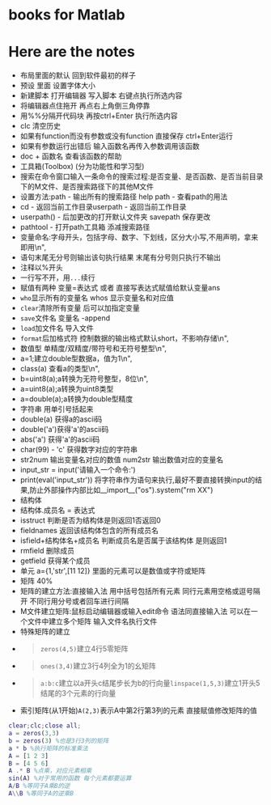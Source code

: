 # books for Matlab
# Here are the notes

* 布局里面的默认 回到软件最初的样子
* 预设 里面 设置字体大小
* 新建脚本 打开编辑器 写入脚本 右键点执行所选内容
* 将编辑器点住拖开 再点右上角倒三角停靠
* 用%%分隔开代码块 再按ctrl+Enter 执行所选内容
* clc 清空历史
* 如果有function而没有参数或没有function 直接保存 ctrl+Enter运行
* 如果有参数运行出错后 输入函数名再传入参数调用该函数
* doc + 函数名 查看该函数的帮助
* 工具箱(Toolbox) (分为功能性和学习型)
* 搜索在命令窗口输入一条命令的搜索过程:是否变量、是否函数、是否当前目录下的M文件、是否搜索路径下的其他M文件
* 设置方法:path - 输出所有的搜索路径 help path - 查看path的用法
* cd - 返回当前工作目录userpath - 返回当前工作目录 
* userpath() - 后加更改的打开默认文件夹 savepath 保存更改
* pathtool - 打开path工具箱 添减搜索路径
* 变量命名:字母开头，包括字母、数字、下划线，区分大小写,不用声明，拿来即用\n",
* 语句末尾无分号则输出该句执行结果 末尾有分号则只执行不输出
* 注释以%开头
* 一行写不开，用`...`续行
* 赋值有两种 变量=表达式 或者 直接写表达式赋值给默认变量ans
* `who`显示所有的变量名 whos 显示变量名和对应值
* `clear`清除所有变量 后可以加指定变量
* `save`文件名 变量名 -append 
* `load`加文件名 导入文件
* `format`后加格式符 控制数据的输出格式默认short，不影响存储\n",
* 数值型 单精度/双精度/带符号和无符号整型\n",
* a=1;建立double型数据a，值为1\n",
* class(a) 查看a的类型\n",
* b=uint8(a);a转换为无符号整型，8位\n",
* a=uint8(a);a转换为uint8类型
* a=double(a);a转换为double型精度
* 字符串 用单引号括起来
* double(a) 获得a的ascii码
* double('a')获得'a'的ascii码
* abs('a') 获得'a'的ascii码
* char(99) - 'c' 获得数字对应的字符串
* str2num 输出变量名对应的数值 num2str 输出数值对应的变量名
* input_str = input('请输入一个命令:')
* print(eval('input_str')) 将字符串作为语句来执行,最好不要直接转换input的结果,防止外部操作内部比如__import__("os").system("rm XX")
* 结构体
* 结构体.成员名 = 表达式
* isstruct 判断是否为结构体是则返回1否返回0
* fieldnames 返回该结构体包含的所有成员名
* isfield+结构体名+成员名 判断成员名是否属于该结构体 是则返回1
* rmfield 删除成员
* getfield 获得某个成员
* 单元 a={1,'str',[11 12]} 里面的元素可以是数值或字符或矩阵
* 矩阵 40%
* 矩阵的建立方法:直接输入法 用中括号包括所有元素 同行元素用空格或逗号隔开 不同行用分号或者回车进行间隔
* M文件建立矩阵:鼠标启动编辑器或输入edit命令 语法同直接输入法 可以在一个文件中建立多个矩阵 输入文件名执行文件
* 特殊矩阵的建立 
* > `zeros(4,5)`建立4行5零矩阵 
* > `ones(3,4)`建立3行4列全为1的幺矩阵
* > `a:b:c`建立以a开头c结尾步长为b的行向量`linspace(1,5,3)`建立1开头5结尾的3个元素的行向量
* 索引矩阵(从1开始)`A(2,3)`表示A中第2行第3列的元素 直接赋值修改矩阵的值

```matlab
clear;clc;close all;
a = zeros(3,3)
b = zeros(3) %也是3行3列的矩阵
a * b %执行矩阵的标准乘法
A = [1 2 3]
B = [4 5 6]
A .* B %点乘，对应元素相乘
sin(A) %对于常用的函数 每个元素都要运算
A/B %等同于A乘B的逆
A\\B %等同于A的逆乘B
```
